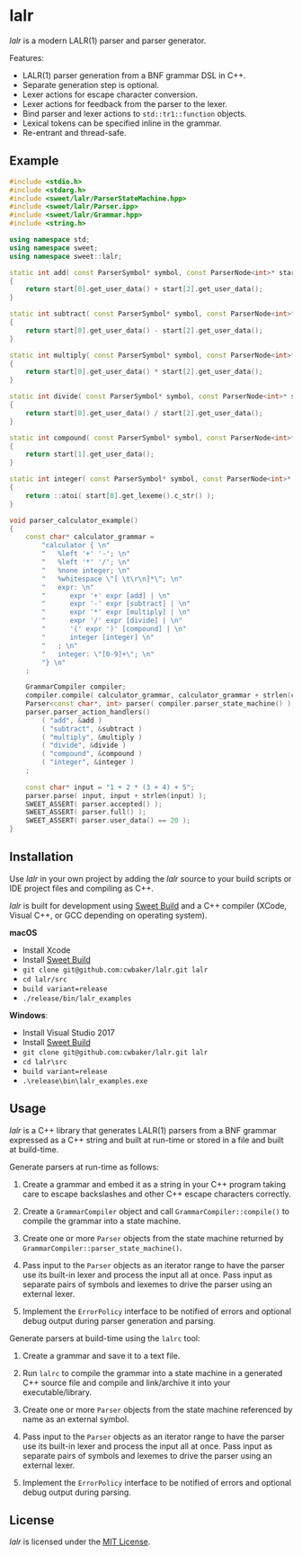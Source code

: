 # lalr

*lalr* is a modern LALR(1) parser and parser generator.

Features:

- LALR(1) parser generation from a BNF grammar DSL in C++.
- Separate generation step is optional.
- Lexer actions for escape character conversion.
- Lexer actions for feedback from the parser to the lexer.
- Bind parser and lexer actions to `std::tr1::function` objects.
- Lexical tokens can be specified inline in the grammar.
- Re-entrant and thread-safe.

## Example

~~~c++
#include <stdio.h>
#include <stdarg.h>
#include <sweet/lalr/ParserStateMachine.hpp>
#include <sweet/lalr/Parser.ipp>
#include <sweet/lalr/Grammar.hpp>
#include <string.h>

using namespace std;
using namespace sweet;
using namespace sweet::lalr;

static int add( const ParserSymbol* symbol, const ParserNode<int>* start, const ParserNode<int>* finish )
{
    return start[0].get_user_data() + start[2].get_user_data();
}

static int subtract( const ParserSymbol* symbol, const ParserNode<int>* start, const ParserNode<int>* finish )
{
    return start[0].get_user_data() - start[2].get_user_data();
}

static int multiply( const ParserSymbol* symbol, const ParserNode<int>* start, const ParserNode<int>* finish )
{
    return start[0].get_user_data() * start[2].get_user_data();
}

static int divide( const ParserSymbol* symbol, const ParserNode<int>* start, const ParserNode<int>* finish )
{
    return start[0].get_user_data() / start[2].get_user_data();
}

static int compound( const ParserSymbol* symbol, const ParserNode<int>* start, const ParserNode<int>* finish )
{
    return start[1].get_user_data();
}

static int integer( const ParserSymbol* symbol, const ParserNode<int>* start, const ParserNode<int>* finish )
{
    return ::atoi( start[0].get_lexeme().c_str() );
}

void parser_calculator_example()
{
    const char* calculator_grammar =
        "calculator { \n"
        "   %left '+' '-'; \n"
        "   %left '*' '/'; \n"
        "   %none integer; \n"
        "   %whitespace \"[ \t\r\n]*\"; \n"
        "   expr: \n"
        "      expr '+' expr [add] | \n"
        "      expr '-' expr [subtract] | \n"
        "      expr '*' expr [multiply] | \n"
        "      expr '/' expr [divide] | \n"
        "      '(' expr ')' [compound] | \n"
        "      integer [integer] \n"
        "   ; \n"
        "   integer: \"[0-9]+\"; \n"
        "} \n"
    ;

    GrammarCompiler compiler;
    compiler.compile( calculator_grammar, calculator_grammar + strlen(calculator_grammar) );
    Parser<const char*, int> parser( compiler.parser_state_machine() );
    parser.parser_action_handlers()
        ( "add", &add )
        ( "subtract", &subtract )
        ( "multiply", &multiply )
        ( "divide", &divide )
        ( "compound", &compound )
        ( "integer", &integer )
    ;
    
    const char* input = "1 + 2 * (3 + 4) + 5";
    parser.parse( input, input + strlen(input) );
    SWEET_ASSERT( parser.accepted() );
    SWEET_ASSERT( parser.full() );
    SWEET_ASSERT( parser.user_data() == 20 );
}
~~~

## Installation

Use *lalr* in your own project by adding the *lalr* source to your build scripts or IDE project files and compiling as C++.

*lalr* is built for development using [Sweet Build](https://www.github.com/cwbaker/sweet_build#sweet-build) and a C++ compiler (XCode, Visual C++, or GCC depending on operating system).

**macOS**

- Install Xcode
- Install [Sweet Build](https://github.com/cwbaker/sweet_build#sweet-build)
- `git clone git@github.com:cwbaker/lalr.git lalr`
- `cd lalr/src`
- `build variant=release`
- `./release/bin/lalr_examples`

**Windows**:

- Install Visual Studio 2017
- Install [Sweet Build](https://github.com/cwbaker/sweet_build#sweet-build)
- `git clone git@github.com:cwbaker/lalr.git lalr`
- `cd lalr\src`
- `build variant=release`
- `.\release\bin\lalr_examples.exe`

## Usage

*lalr* is a C++ library that generates LALR(1) parsers from a BNF grammar expressed as a C++ string and built at run-time or stored in a file and built at build-time.  

Generate parsers at run-time as follows:

1. Create a grammar and embed it as a string in your C++ program taking care to escape backslashes and other C++ escape characters correctly.

2. Create a `GrammarCompiler` object and call `GrammarCompiler::compile()` to compile the grammar into a state machine.

3. Create one or more `Parser` objects from the state machine returned by `GrammarCompiler::parser_state_machine()`.

4. Pass input to the `Parser` objects as an iterator range to have the parser use its built-in lexer and process the input all at once.  Pass input as separate pairs of symbols and lexemes to drive the parser using an external lexer.

5. Implement the `ErrorPolicy` interface to be notified of errors and optional debug output during parser generation and parsing.

Generate parsers at build-time using the `lalrc` tool:

1. Create a grammar and save it to a text file.

2. Run `lalrc` to compile the grammar into a state machine in a generated C++ source file and compile and link/archive it into your executable/library.

3. Create one or more `Parser` objects from the state machine referenced by name as an external symbol.

4. Pass input to the `Parser` objects as an iterator range to have the parser use its built-in lexer and process the input all at once.  Pass input as separate pairs of symbols and lexemes to drive the parser using an external lexer.

5. Implement the `ErrorPolicy` interface to be notified of errors and optional debug output during parsing.

## License

*lalr* is licensed under the [MIT License](http://www.opensource.org/licenses/MIT).
